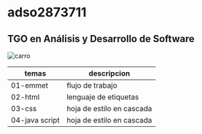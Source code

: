 # adso2873711
## TGO en Análisis y Desarrollo de Software

![carro](https://encrypted-tbn0.gstatic.com/images?q=tbn:ANd9GcTV2QBTnr7orWjvDvmKodbxMSgP_7c-D0E1Nw&usqp=CAU)

|temas|descripcion|
|-----|-----------|
|01-emmet|flujo de trabajo|
|02-html|lenguaje de etiquetas|
|03-css|hoja de estilo en cascada|
|04-java script|hoja de estilo en cascada|
